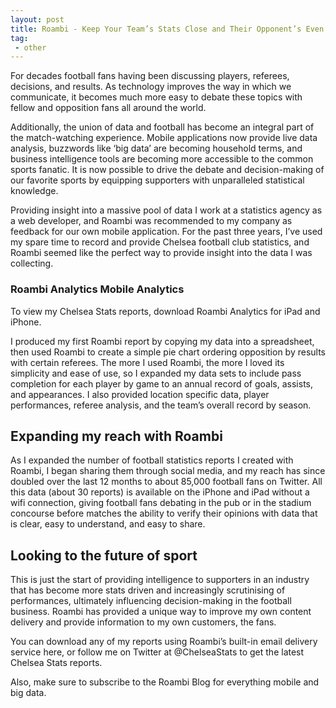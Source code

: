 ```yaml
---
layout: post
title: Roambi - Keep Your Team’s Stats Close and Their Opponent’s Even Closer
tag:
 - other
---
```

 
For decades football fans having been discussing players, referees, decisions, and results. As technology improves the way in which we communicate, it becomes much more easy to debate these topics with fellow and opposition fans all around the world.

Additionally, the union of data and football has become an integral part of the match-watching experience. Mobile applications now provide live data analysis, buzzwords like ‘big data’ are becoming household terms, and business intelligence tools are becoming more accessible to the common sports fanatic. It is now possible to drive the debate and decision-making of our favorite sports by equipping supporters with unparalleled statistical knowledge.

Providing insight into a massive pool of data
I work at a statistics agency as a web developer, and Roambi was recommended to my company as feedback for our own mobile application. For the past three years, I’ve used my spare time to record and provide Chelsea football club statistics, and Roambi seemed like the perfect way to provide insight into the data I was collecting.

### Roambi Analytics Mobile Analytics
To view my Chelsea Stats reports, download Roambi Analytics for iPad and iPhone.

I produced my first Roambi report by copying my data into a spreadsheet, then used Roambi to create a simple pie chart ordering opposition by results with certain referees. The more I used Roambi, the more I loved its simplicity and ease of use, so I expanded my data sets to include pass completion for each player by game to an annual record of goals, assists, and appearances. I also provided location specific data, player performances, referee analysis, and the team’s overall record by season.

## Expanding my reach with Roambi
As I expanded the number of football statistics reports I created with Roambi, I began sharing them through social media, and my reach has since doubled over the last 12 months to about 85,000 football fans on Twitter. All this data (about 30 reports) is available on the iPhone and iPad without a wifi connection, giving football fans debating in the pub or in the stadium concourse before matches the ability to verify their opinions with data that is clear, easy to understand, and easy to share.

## Looking to the future of sport
This is just the start of providing intelligence to supporters in an industry that has become more stats driven and increasingly scrutinising of performances, ultimately influencing decision-making in the football business. Roambi has provided a unique way to improve my own content delivery and provide information to my own customers, the fans.

You can download any of my reports using Roambi’s built-in email delivery service here, or follow me on Twitter at @ChelseaStats to get the latest Chelsea Stats reports.

Also, make sure to subscribe to the Roambi Blog for everything mobile and big data.